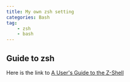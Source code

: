 ```yaml
---
title: My own zsh setting
categories: Bash
tag: 
    - zsh
    - bash
---
```


## Guide to zsh

Here is the link to [A User's Guide to the Z-Shell](http://zsh.sourceforge.net/Guide/zshguide.html)

## 